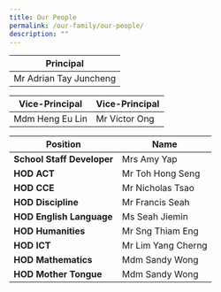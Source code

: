 ```yaml
---
title: Our People
permalink: /our-family/our-people/
description: ""
---
```


| **Principal** |
| -------- | 
| Mr Adrian Tay Juncheng     |

| **Vice-Principal** |**Vice-Principal** |
| -------- | -------- | 
| Mdm Heng Eu Lin |Mr Victor Ong |




|Position | Name |
| -------- | -------- |
| **School Staff Developer**    | Mrs Amy Yap    |
| **HOD ACT**    | Mr Toh Hong Seng   |
| **HOD CCE**    | Mr Nicholas Tsao   |
| **HOD Discipline**    | Mr Francis Seah   |
| **HOD English Language**    | Ms Seah Jiemin   |
| **HOD Humanities**    | Mr Sng Thiam Eng   |
| **HOD ICT**    | Mr Lim Yang Cherng   |
| **HOD Mathematics**    | Mdm Sandy Wong   |
| **HOD Mother Tongue**    | Mdm Sandy Wong   |
